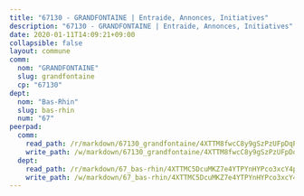 ```yaml
---
title: "67130 - GRANDFONTAINE | Entraide, Annonces, Initiatives"
description: "67130 - GRANDFONTAINE | Entraide, Annonces, Initiatives"
date: 2020-01-11T14:09:21+09:00
collapsible: false
layout: commune
comm:
  nom: "GRANDFONTAINE"
  slug: grandfontaine
  cp: "67130"
dept:
  nom: "Bas-Rhin"
  slug: bas-rhin
  num: "67"
peerpad:
  comm:
    read_path: /r/markdown/67130_grandfontaine/4XTTM8fwcC8y9gSzPzUFpDqPPNve76bg3CqLFFGXRuMvV7Hys
    write_path: /w/markdown/67130_grandfontaine/4XTTM8fwcC8y9gSzPzUFpDqPPNve76bg3CqLFFGXRuMvV7Hys-K3TgUrwWryrGakUFZ3Dp8tb3rqLetbNQMZah7GtAcbe8fVjkKwhZk4kQ5QeYZCP4nAqRkxjZrQ4h61fTdSmahWHdA2sTciWUo7w2RYjo3Grk1pxKGnuNmwkBVBb32xLBHKVyRa1F
  dept:
    read_path: /r/markdown/67_bas-rhin/4XTTMC5DcuMKZ7e4YTPYnHYPco3xcY4p2LxhosAZy8mBxHy24
    write_path: /w/markdown/67_bas-rhin/4XTTMC5DcuMKZ7e4YTPYnHYPco3xcY4p2LxhosAZy8mBxHy24-K3TgU9W9pVWN9ZNXuC5pEDp9v136JmAD3LgUx7xHTmm86fi3KvoJhwqQEXKguZSba62YFt5ik1qbdAF4H61TCwnd1buQJ4xQb84agy6uR7khoqjUGRmD9k4LfibwRBtWd7j9RhhW
---
```



